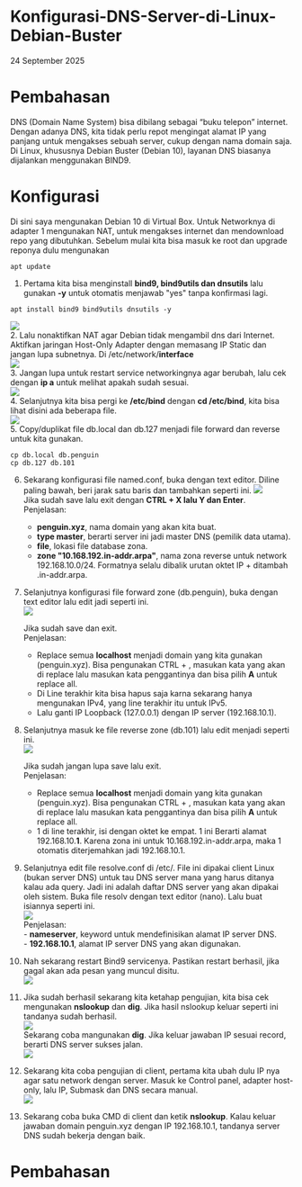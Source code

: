 # Konfigurasi-DNS-Server-di-Linux-Debian-Buster
24 September 2025  
  
# Pembahasan
  DNS (Domain Name System) bisa dibilang sebagai “buku telepon” internet. Dengan adanya DNS, kita tidak perlu repot mengingat alamat IP yang panjang untuk mengakses sebuah server, cukup dengan nama domain saja. Di Linux, khususnya Debian Buster (Debian 10), layanan DNS biasanya dijalankan menggunakan BIND9.  
  
# Konfigurasi
  Di sini saya mengunakan Debian 10 di Virtual Box. Untuk Networknya di adapter 1 mengunakan NAT, untuk mengakses internet dan mendownload repo yang dibutuhkan. Sebelum mulai kita bisa masuk ke root dan upgrade reponya dulu mengunakan  
  
    apt update
  1. Pertama kita bisa menginstall **bind9, bind9utils dan dnsutils** lalu gunakan **-y** untuk otomatis menjawab "yes" tanpa konfirmasi lagi.  

    apt install bind9 bind9utils dnsutils -y
  ![](IMAGES/)  
  2. Lalu nonaktifkan NAT agar Debian tidak mengambil dns dari Internet. Aktifkan jaringan Host-Only Adapter dengan memasang IP Static dan jangan lupa subnetnya. Di /etc/network/**interface**  
  ![](IMAGES/)  
  3. Jangan lupa untuk restart service networkingnya agar berubah, lalu cek dengan **ip a** untuk melihat apakah sudah sesuai.  
  ![](IMAGES/)  
  4. Selanjutnya kita bisa pergi ke **/etc/bind** dengan **cd /etc/bind**, kita bisa lihat disini ada beberapa file.  
  ![](IMAGES/)  
  5. Copy/duplikat file db.local dan db.127 menjadi file forward dan reverse untuk kita gunakan.  

    cp db.local db.penguin
    cp db.127 db.101
  6. Sekarang konfigurasi file named.conf, buka dengan text editor. Diline paling bawah, beri jarak satu baris dan tambahkan seperti ini.
  ![](IMAGES/)  
     Jika sudah save lalu exit dengan **CTRL + X lalu Y dan Enter**.  
     Penjelasan:  
     - **penguin.xyz**, nama domain yang akan kita buat.  
     - **type master**, berarti server ini jadi master DNS (pemilik data utama).  
     - **file**, lokasi file database zona.  
     - **zone "10.168.192.in-addr.arpa"**, nama zona reverse untuk network 192.168.10.0/24. Formatnya selalu dibalik urutan oktet IP + ditambah .in-addr.arpa.  
  7. Selanjutnya konfigurasi file forward zone (db.penguin), buka dengan text editor lalu edit jadi seperti ini.  
  ![](IMAGES/)
  
     Jika sudah save dan exit.  
     Penjelasan:  
     - Replace semua **localhost** menjadi domain yang kita gunakan (penguin.xyz). Bisa pengunakan CTRL + \, masukan kata yang akan di replace lalu masukan kata penggantinya dan bisa pilih **A** untuk replace all.  
     - Di Line terakhir kita bisa hapus saja karna sekarang hanya mengunakan IPv4, yang line terakhir itu untuk IPv5.  
     - Lalu ganti IP Loopback (127.0.0.1) dengan IP server (192.168.10.1).  
  9. Selanjutnya masuk ke file reverse zone (db.101) lalu edit menjadi seperti ini.  
    ![](IMAGES/)  
  
     Jika sudah jangan lupa save lalu exit.  
     Penjelasan:  
     - Replace semua **localhost** menjadi domain yang kita gunakan (penguin.xyz). Bisa pengunakan CTRL + \, masukan kata yang akan di replace lalu masukan kata penggantinya dan bisa pilih **A** untuk replace all.  
     - 1 di line terakhir, isi dengan oktet ke empat. 1 ini Berarti alamat 192.168.10.**1**. Karena zona ini untuk 10.168.192.in-addr.arpa, maka 1 otomatis diterjemahkan jadi 192.168.10.1.  
  10. Selanjutnya edit file resolve.conf di /etc/. File ini dipakai client Linux (bukan server DNS) untuk tau DNS server mana yang harus ditanya kalau ada query. Jadi ini adalah daftar DNS server yang akan dipakai oleh sistem. Buka file resolv dengan text editor (nano). Lalu buat isiannya seperti ini.  
    ![](IMAGES/)  
    Penjelasan:  
    - **nameserver**, keyword untuk mendefinisikan alamat IP server DNS.  
    - **192.168.10.1**, alamat IP server DNS yang akan digunakan.  
  11. Nah sekarang restart Bind9 servicenya. Pastikan restart berhasil, jika gagal akan ada pesan yang muncul disitu.  
    ![](IMAGES/)  
  12. Jika sudah berhasil sekarang kita ketahap pengujian, kita bisa cek mengunakan **nslookup** dan **dig**. Jika hasil nslookup keluar seperti ini tandanya sudah berhasil.  
    ![](IMAGES/)  
      Sekarang coba mangunakan **dig**. Jika keluar jawaban IP sesuai record, berarti DNS server sukses jalan.  
    ![](IMAGES/)  
  13. Sekarang kita coba pengujian di client, pertama kita ubah dulu IP nya agar satu network dengan server. Masuk ke Control panel, adapter host-only, lalu IP, Submask dan DNS secara manual.  
    ![](IMAGES/)  
  14. Sekarang coba buka CMD di client dan ketik **nslookup**. Kalau keluar jawaban domain penguin.xyz dengan IP 192.168.10.1, tandanya server DNS sudah bekerja dengan baik.    
  
# Pembahasan
  
